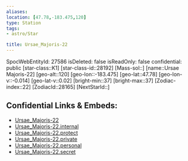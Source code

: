 ```yaml
---
aliases: 
location: [47.78,-183.475,120]
type: Station
tags:
- astro/Star

title: Ursae_Majoris-22
---
```

SpocWebEntityId: 27586
isDeleted: false
isReadOnly: false
confidential: public
[star-class::K1]
[star-class-id::28192]
[Mass-sol::]
[name::Ursae Majoris-22]
[geo-alt::120]
[geo-lon::-183.475]
[geo-lat::47.78]
[geo-lon-v::-0.014]
[geo-lat-v::0.02]
[bright-min::37]
[bright-max::37]
[Zodiac-index::22]
[ZodiacId::28165]
[NextStarId::]



## Confidential Links & Embeds: 
- [Ursae_Majoris-22](../../../_public/astro/Star/Ursae_Majoris-22.md) 
- [Ursae_Majoris-22.internal](../../../_internal/astro/Star/Ursae_Majoris-22.internal.md) 
- [Ursae_Majoris-22.protect](../../../_protect/astro/Star/Ursae_Majoris-22.protect.md) 
- [Ursae_Majoris-22.private](../../../_private/astro/Star/Ursae_Majoris-22.private.md) 
- [Ursae_Majoris-22.personal](../../../_personal/astro/Star/Ursae_Majoris-22.personal.md) 
- [Ursae_Majoris-22.secret](../../../_secret/astro/Star/Ursae_Majoris-22.secret.md) 
